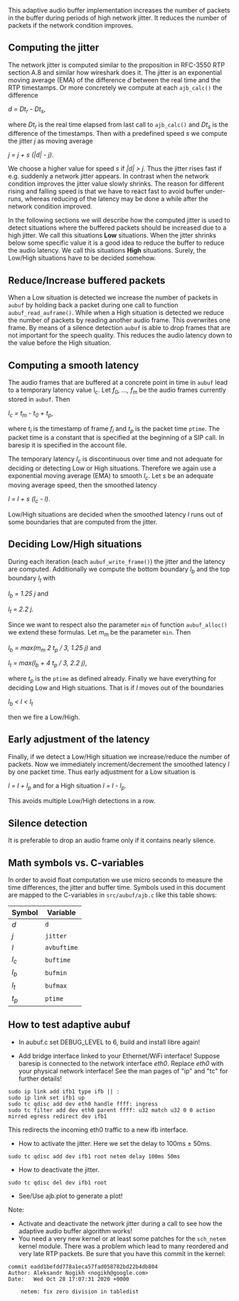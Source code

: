 This adaptive audio buffer implementation increases the number of packets in
the buffer during periods of high network jitter. It reduces the number of
packets if the network condition improves.


## Computing the jitter

The network jitter is computed similar to the proposition in RFC-3550 RTP
section A.8 and similar how wireshark does it. The jitter is an exponential
moving average (EMA) of the difference *d* between the real time and the RTP
timestamps. Or more concretely we compute at each `ajb_calc()` the difference

*d = Dt<sub>r</sub> -  Dt<sub>s</sub>*,

where *Dt<sub>r</sub>* is the real time elapsed from last call to
`ajb_calc()` and  *Dt<sub>s</sub>* is the difference of the timestamps. Then
with a predefined speed *s* we compute the jitter *j* as moving average

*j = j + s (|d| - j)*.

We choose a higher value for speed *s* if *|d| > j*. Thus the jitter rises fast
if e.g. suddenly a network jitter appears. In contrast when the network
condition improves the jitter value slowly shrinks. The reason for different
rising and falling speed is that we have to react fast to avoid buffer
under-runs, whereas reducing of the latency may be done a while after the
network condition improved.

In the following sections we will describe how the computed jitter is used to
detect situations where the buffered packets should be increased due to a high
jitter. We call this situations **Low** situations. When the jitter shrinks
below some specific value it is a good idea to reduce the buffer to reduce the
audio latency. We call this situations **High** situations. Surely, the
Low/High situations have to be decided somehow.

## Reduce/Increase buffered packets

When a Low situation is detected we increase the number of packets in `aubuf`
by holding back a packet during one call to function `aubuf_read_auframe()`.
While when a High situation is detected we reduce the number of packets by
reading another audio frame. This overwrites one frame. By means of a silence
detection `aubuf` is able to drop frames that are not important for the speech
quality. This reduces the audio latency down to the value before the High
situation.


## Computing a smooth latency

The audio frames that are buffered at a concrete point in time in `aubuf` lead
to a temporary latency value l<sub>c</sub>. Let *f<sub>0</sub>, ...,
f<sub>m</sub>* be the audio frames currently stored in `aubuf`. Then

*l<sub>c</sub> = t<sub>m</sub> - t<sub>0</sub> + t<sub>p</sub>*,

where *t<sub>i</sub>* is the timestamp of frame *f<sub>i</sub>* and
*t<sub>p</sub>* is the packet time `ptime`. The packet time is a
constant that is specified at the beginning of a SIP call. In baresip it is
specified in the account file.

The temporary latency *l<sub>c</sub>* is discontinuous over time and not
adequate for deciding or detecting Low or High situations. Therefore we again
use a exponential moving average (EMA) to smooth *l<sub>c</sub>*. Let *s* be an
adequate moving average speed, then the smoothed latency

*l = l + s (l<sub>c</sub> - l)*.

Low/High situations are decided when the smoothed latency *l* runs out of some
boundaries that are computed from the jitter.

## Deciding Low/High situations

During each iteration (each `aubuf_write_frame()`) the jitter and the latency
are computed. Additionally we compute the bottom boundary *l<sub>b</sub>* and
the top boundary *l<sub>t</sub>* with

*l<sub>b</sub> = 1.25 j* and

*l<sub>t</sub> = 2.2 j*.

Since we want to respect also the parameter `min` of function `aubuf_alloc()`
we extend these formulas. Let *m<sub>m</sub>* be the parameter `min`. Then

*l<sub>b</sub> = max(m<sub>m</sub> 2 t<sub>p</sub> / 3, 1.25 j)* and

*l<sub>t</sub> = max(l<sub>b</sub> + 4 t<sub>p</sub> / 3, 2.2 j)*,

where *t<sub>p</sub>* is the `ptime` as defined already. Finally we have
everything for deciding Low and High situations. That is if *l* moves out of
the boundaries

*l<sub>b</sub> < l < l<sub>t</sub>*

then we fire a Low/High.

## Early adjustment of the latency

Finally, if we detect a Low/High situation we increase/reduce the number of
packets. Now we immediately increment/decrement the smoothed latency *l* by
one packet time. Thus early adjustment for a Low situation is

*l = l + l<sub>p</sub>* and for a High situation
*l = l - l<sub>p</sub>*.

This avoids multiple Low/High detections in a row.

## Silence detection

It is preferable to drop an audio frame only if it contains nearly silence.

## Math symbols vs. C-variables

In order to avoid float computation we use micro seconds to measure the time
differences, the jitter and buffer time. Symbols used in this document are
mapped to the C-variables in `src/aubuf/ajb.c` like this table shows:


Symbol|Variable
------|--------
*d*   | `d`
*j*   | `jitter`
*l*   | `avbuftime`
*l<sub>c</sub>*   | `buftime`
*l<sub>b</sub>*   | `bufmin`
*l<sub>t</sub>*   | `bufmax`
*t<sub>p</sub>*   | `ptime`


## How to test adaptive aubuf

- In aubuf.c set DEBUG\_LEVEL to 6, build and install libre again!

- Add bridge interface linked to your Ethernet/WiFi interface! Suppose baresip
is connected to the network interface *eth0*. Replace *eth0* with your physical
network interface! See the man pages of "ip" and "tc" for further details!

```
sudo ip link add ifb1 type ifb || :
sudo ip link set ifb1 up
sudo tc qdisc add dev eth0 handle ffff: ingress
sudo tc filter add dev eth0 parent ffff: u32 match u32 0 0 action mirred egress redirect dev ifb1
```

This redirects the incoming eth0 traffic to a new ifb interface.

- How to activate the jitter. Here we set the delay to 100ms ± 50ms.
```
sudo tc qdisc add dev ifb1 root netem delay 100ms 50ms
```

- How to deactivate the jitter.
```
sudo tc qdisc del dev ifb1 root
```

- See/Use ajb.plot to generate a plot!

Note:
- Activate and deactivate the network jitter during a call to see how the
adaptive audio buffer algorithm works!
- You need a very new kernel or at least some patches for the `sch_netem`
kernel module. There was a problem which lead to many reordered and very late
RTP packets. Be sure that you have this commit in the kernel:
```
commit eadd1befdd778a1eca57fad058782bd22b4db804
Author: Aleksandr Nogikh <nogikh@google.com>
Date:   Wed Oct 28 17:07:31 2020 +0000

    netem: fix zero division in tabledist
```
